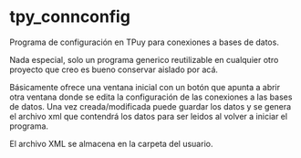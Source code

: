 # tpy_connconfig
Programa de configuración en TPuy para conexiones a bases de datos.

Nada especial, solo un programa generico reutilizable en cualquier otro proyecto que creo es bueno conservar aislado por acá.

Básicamente ofrece una ventana inicial con un botón que apunta a abrir otra ventana donde se edita la configuración de las conexiones a las bases de datos. Una vez creada/modificada puede guardar los datos y se genera el archivo xml que contendrá los datos para ser leidos al volver a iniciar el programa.

El archivo XML se almacena en la carpeta del usuario.

